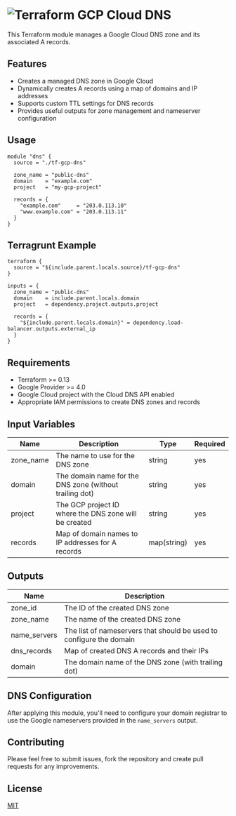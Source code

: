 # ![Terraform](https://img.shields.io/badge/terraform-%235835CC.svg?style=for-the-badge&logo=terraform&logoColor=white) GCP Cloud DNS

This Terraform module manages a Google Cloud DNS zone and its associated A records.

## Features

- Creates a managed DNS zone in Google Cloud
- Dynamically creates A records using a map of domains and IP addresses
- Supports custom TTL settings for DNS records
- Provides useful outputs for zone management and nameserver configuration

## Usage

```hcl
module "dns" {
  source = "./tf-gcp-dns"

  zone_name = "public-dns"
  domain    = "example.com"
  project   = "my-gcp-project"
  
  records = {
    "example.com"     = "203.0.113.10"
    "www.example.com" = "203.0.113.11"
  }
}
```

## Terragrunt Example

```hcl
terraform {
  source = "${include.parent.locals.source}/tf-gcp-dns"
}

inputs = {
  zone_name = "public-dns"
  domain    = include.parent.locals.domain
  project   = dependency.project.outputs.project

  records = {
    "${include.parent.locals.domain}" = dependency.load-balancer.outputs.external_ip
  }
}
```

## Requirements

- Terraform >= 0.13
- Google Provider >= 4.0
- Google Cloud project with the Cloud DNS API enabled
- Appropriate IAM permissions to create DNS zones and records

## Input Variables

| Name      | Description                                             | Type        | Required |
| --------- | ------------------------------------------------------- | ----------- | -------- |
| zone_name | The name to use for the DNS zone                        | string      | yes      |
| domain    | The domain name for the DNS zone (without trailing dot) | string      | yes      |
| project   | The GCP project ID where the DNS zone will be created   | string      | yes      |
| records   | Map of domain names to IP addresses for A records       | map(string) | yes      |

## Outputs

| Name         | Description                                                         |
| ------------ | ------------------------------------------------------------------- |
| zone_id      | The ID of the created DNS zone                                      |
| zone_name    | The name of the created DNS zone                                    |
| name_servers | The list of nameservers that should be used to configure the domain |
| dns_records  | Map of created DNS A records and their IPs                          |
| domain       | The domain name of the DNS zone (with trailing dot)                 |

## DNS Configuration

After applying this module, you'll need to configure your domain registrar to use the Google nameservers provided in the `name_servers` output.

## Contributing

Please feel free to submit issues, fork the repository and create pull requests for any improvements.

## License

[MIT](./LICENSE)
